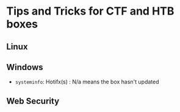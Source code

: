 # Tips and Tricks for CTF and HTB boxes
## Linux



## Windows
- `systeminfo`: Hotifx(s) : N/a means the box hasn't updated 


## Web Security
